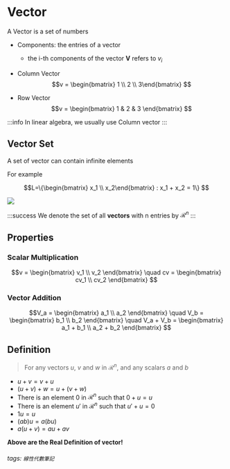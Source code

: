# Vector

A Vector is a set of numbers

- Components: the entries of a vector
	- the i-th components of the vector **V** refers to $v_i$

- Column Vector
	$$v = \begin{bmatrix} 1 \\ 2 \\ 3\end{bmatrix}
	$$
- Row Vector
	$$v = \begin{bmatrix} 1 & 2 & 3 \end{bmatrix}
	$$

:::info
In linear algebra, we usually use Column vector
:::

## Vector Set
A set of vector can contain infinite elements

For example

$$L=\{\begin{bmatrix} x_1 \\ x_2\end{bmatrix} : x_1 + x_2 = 1\}
$$

![](https://i.imgur.com/N9NqtuX.png)

:::success
We denote the set of all **vectors** with n entries by $\mathscr{R}^n$
:::

## Properties
### Scalar Multiplication
$$v = \begin{bmatrix} v_1 \\ v_2 \end{bmatrix} \quad cv = \begin{bmatrix} cv_1 \\ cv_2 \end{bmatrix}
$$

### Vector Addition
$$V_a = \begin{bmatrix} a_1 \\ a_2 \end{bmatrix} \quad V_b = \begin{bmatrix} b_1 \\ b_2 \end{bmatrix} \quad V_a + V_b = \begin{bmatrix} a_1 + b_1 \\ a_2 + b_2 \end{bmatrix}
$$

## Definition
> For any vectors $u$, $v$ and $w$ in $\mathscr{R}^n$, and any scalars $a$ and $b$

- $u + v = v + u$
- $(u + v) + w = u + (v + w)$
- There is an element $0$ in $\mathscr{R}^n$ such that $0 + u = u$
- There is an element $u'$ in $\mathscr{R}^n$ such that $u' + u = 0$
- $1u = u$
- $(ab)u = a(bu)$
- $a(u + v) = au + av$

**Above are the Real Definition of vector!**

###### tags: `線性代數筆記`